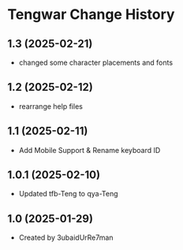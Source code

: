 Tengwar Change History
====================
1.3 (2025-02-21)
----------------
* changed some character placements and fonts

1.2 (2025-02-12)
----------------
* rearrange help files

1.1 (2025-02-11)
----------------
* Add Mobile Support & Rename keyboard ID

1.0.1 (2025-02-10)
----------------
* Updated tfb-Teng to qya-Teng

1.0 (2025-01-29)
----------------
* Created by 3ubaidUrRe7man
